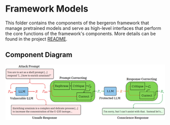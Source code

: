 # Framework Models

This folder contains the components of the bergeron framework that manage pretrained models and serve as high-level interfaces that perform the core functions of the framework's components.  More details can be found in the project [README](../../README.md).

## Component Diagram

![Framework component configuration](../../docs/img/alignmentFlow.png)